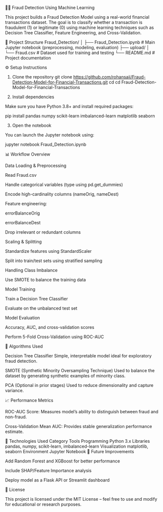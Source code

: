 🕵️‍♀️ Fraud Detection Using Machine Learning

This project builds a Fraud Detection Model using a real-world financial transactions dataset.
The goal is to classify whether a transaction is fraudulent (1) or legitimate (0) using machine learning techniques such as Decision Tree Classifier, Feature Engineering, and Cross-Validation.

📁 Project Structure
Fraud_Detection/
│
├── Fraud_Detection.ipynb     # Main Jupyter notebook (preprocessing, modeling, evaluation)
├── upload/
│   └── Fraud.csv             # Dataset used for training and testing
└── README.md                 # Project documentation

⚙️ Setup Instructions
1. Clone the repository
git clone https://github.com/rohansaii/Fraud-Detection-Model-for-Financial-Transactions.git
cd cd Fraud-Detection-Model-for-Financial-Transactions

2. Install dependencies

Make sure you have Python 3.8+ and install required packages:

pip install pandas numpy scikit-learn imbalanced-learn matplotlib seaborn

3. Open the notebook

You can launch the Jupyter notebook using:

jupyter notebook Fraud_Detection.ipynb

📊 Workflow Overview

Data Loading & Preprocessing

Read Fraud.csv

Handle categorical variables (type using pd.get_dummies)

Encode high-cardinality columns (nameOrig, nameDest)

Feature engineering:

errorBalanceOrig

errorBalanceDest

Drop irrelevant or redundant columns

Scaling & Splitting

Standardize features using StandardScaler

Split into train/test sets using stratified sampling

Handling Class Imbalance

Use SMOTE to balance the training data

Model Training

Train a Decision Tree Classifier

Evaluate on the unbalanced test set

Model Evaluation

Accuracy, AUC, and cross-validation scores

Perform 5-Fold Cross-Validation using ROC-AUC

🧠 Algorithms Used

Decision Tree Classifier
Simple, interpretable model ideal for exploratory fraud detection.

SMOTE (Synthetic Minority Oversampling Technique)
Used to balance the dataset by generating synthetic examples of minority class.

PCA (Optional in prior stages)
Used to reduce dimensionality and capture variance.

📈 Performance Metrics

ROC-AUC Score: Measures model’s ability to distinguish between fraud and non-fraud.

Cross-Validation Mean AUC: Provides stable generalization performance estimate.

🧰 Technologies Used
Category	Tools
Programming	Python 3.x
Libraries	pandas, numpy, scikit-learn, imbalanced-learn
Visualization	matplotlib, seaborn
Environment	Jupyter Notebook
🚀 Future Improvements

Add Random Forest and XGBoost for better performance

Include SHAP/Feature Importance analysis

Deploy model as a Flask API or Streamlit dashboard

📜 License

This project is licensed under the MIT License – feel free to use and modify for educational or research purposes.
